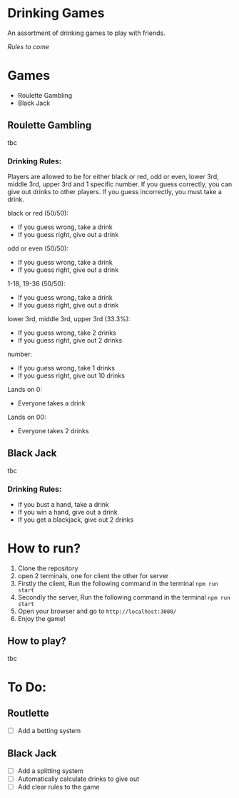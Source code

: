 # Drinking Games

An assortment of drinking games to play with friends.

*Rules to come*

# Games

- Roulette Gambling
- Black Jack

## Roulette Gambling
tbc

### Drinking Rules:

Players are allowed to be for either black or red, odd or even, lower 3rd, middle 3rd, upper 3rd and 1 specific number. If you guess correctly, you can give out drinks to other players. If you guess incorrectly, you must take a drink.

black or red (50/50):
- If you guess wrong, take a drink
- If you guess right, give out a drink

odd or even (50/50):
- If you guess wrong, take a drink
- If you guess right, give out a drink

1-18, 19-36 (50/50):
- If you guess wrong, take a drink
- If you guess right, give out a drink

lower 3rd, middle 3rd, upper 3rd (33.3%):
- If you guess wrong, take 2 drinks
- If you guess right, give out 2 drinks

number:
- If you guess wrong, take 1 drinks
- If you guess right, give out 10 drinks

Lands on 0:
- Everyone takes a drink

Lands on 00:
- Everyone takes 2 drinks

## Black Jack
tbc

### Drinking Rules:

- If you bust a hand, take a drink
- If you win a hand, give out a drink
- If you get a blackjack, give out 2 drinks

# How to run?

1. Clone the repository
2. open 2 terminals, one for client the other for server 
3. Firstly the client, Run the following command in the terminal `npm run start`
4. Secondly the server, Run the following command in the terminal `npm run start`
5. Open your browser and go to `http://localhost:3000/`
6. Enjoy the game!


## How to play?
tbc

# To Do:

## Routlette

- [ ] Add a betting system

## Black Jack
- [ ] Add a splitting system
- [ ] Automatically calculate drinks to give out
- [ ] Add clear rules to the game
